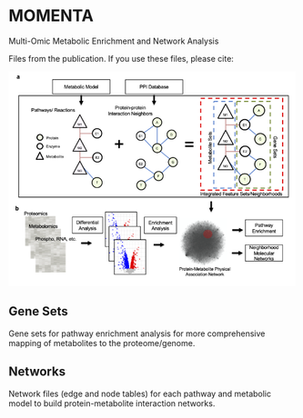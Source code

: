 # MOMENTA
Multi-Omic Metabolic Enrichment and Network Analysis

Files from the publication. If you use these files, please cite:

![](Outline.tiff)

## Gene Sets

Gene sets for pathway enrichment analysis for more comprehensive mapping of metabolites to the proteome/genome.

## Networks

Network files (edge and node tables) for each pathway and metabolic model to build protein-metabolite interaction networks.
